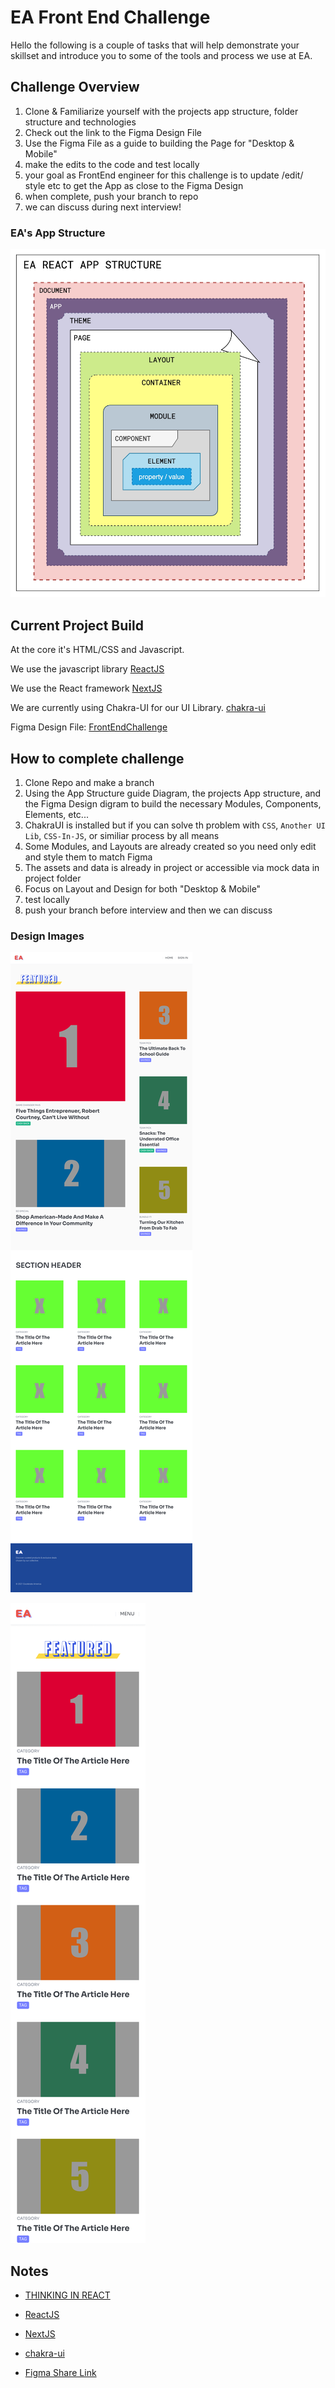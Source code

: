 # EA Front End Challenge
Hello  the following is a couple of tasks that will help demonstrate your skillset and introduce you to some of the tools and process we use at EA.

## Challenge Overview

1. Clone & Familiarize yourself with the projects  app structure, folder structure  and technologies
2. Check out the link to the Figma Design File
3. Use the Figma File as a guide to building the Page for "Desktop & Mobile"
4. make the edits to the code and test locally
5. your goal as FrontEnd engineer for this challenge is to update /edit/ style etc to get the App as close to the Figma Design
6. when complete, push your branch to repo
7.  we can discuss during next interview!

### EA's App Structure

![ReactAppStructure](./docs/reactAppStructure.jpg)


## Current Project Build

At the core it's HTML/CSS and Javascript.

We use  the javascript library [ReactJS](https://reactjs.org)

We use the React framework
[NextJS](https://nextjs.org/learn/basics/create-nextjs-app)


We are currently using Chakra-UI for our UI Library.
[chakra-ui](https://chakra-ui.com/)

Figma Design File:
[FrontEndChallenge](https://www.figma.com/file/dFFaPvdPrl9Ib1MtqXtPS1/FrontEnd-Challenge?node-id=0%3A1)
## How to complete challenge

1. Clone Repo and make a branch
2. Using the App Structure guide Diagram, the projects App structure, and the Figma Design digram to build the necessary Modules, Components, Elements, etc...
3. ChakraUI is installed but if you can solve th problem with `CSS`, `Another UI Lib`, `CSS-In-JS`, or similiar process by all means
4. Some Modules, and Layouts are already created so you need only edit and style them to match Figma
5. The assets and data is already in project or accessible via mock data in project folder
6.  Focus on Layout and Design for both "Desktop & Mobile"
7. test locally
8. push your branch before interview and then we can discuss

### Design Images

![Figma Desktop View](./docs/frontEndFigma-desktop.png)

![Figma Mobile View](./docs/frontEndFigma-mobile.png)

## Notes
- [THINKING IN REACT](https://reactjs.org/docs/thinking-in-react.html)

- [ReactJS](https://reactjs.org)


- [NextJS](https://nextjs.org/learn/basics/create-nextjs-app)



- [chakra-ui](https://chakra-ui.com/)

- [Figma Share Link](https://www.figma.com/file/dFFaPvdPrl9Ib1MtqXtPS1/FrontEnd-Challenge?node-id=0%3A1)

